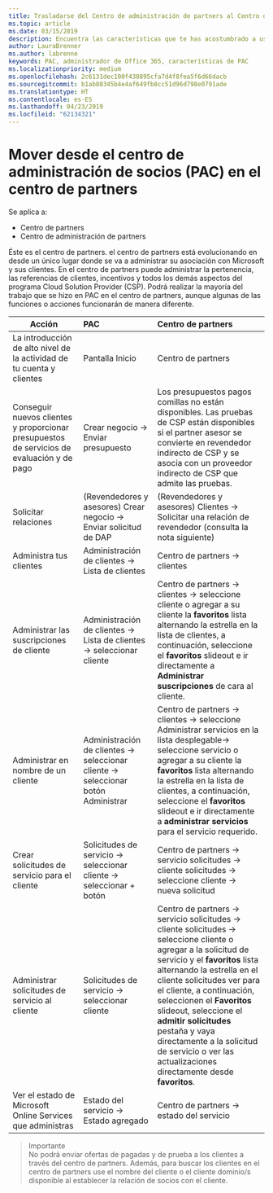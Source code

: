 ```yaml
---
title: Trasladarse del Centro de administración de partners al Centro de partners
ms.topic: article
ms.date: 03/15/2019
description: Encuentra las características que te has acostumbrado a usar en el Centro de administración de partners en el Centro de partners
author: LauraBrenner
ms.author: labrenne
keywords: PAC, administrador de Office 365, características de PAC
ms.localizationpriority: medium
ms.openlocfilehash: 2c6131dec100f438895cfa7d4f8fea5f6d66dacb
ms.sourcegitcommit: b1ab80345b4e4af649fb8cc51d96d798e0791ade
ms.translationtype: HT
ms.contentlocale: es-ES
ms.lasthandoff: 04/23/2019
ms.locfileid: "62134321"
---
```

# <a name="moving-from-partner-admin-center-pac-to-the-partner-center"></a>Mover desde el centro de administración de socios (PAC) en el centro de partners

Se aplica a:
- Centro de partners
- Centro de administración de partners

Éste es el centro de partners. el centro de partners está evolucionando en desde un único lugar donde se va a administrar su asociación con Microsoft y sus clientes. En el centro de partners puede administrar la pertenencia, las referencias de clientes, incentivos y todos los demás aspectos del programa Cloud Solution Provider (CSP). Podrá realizar la mayoría del trabajo que se hizo en PAC en el centro de partners, aunque algunas de las funciones o acciones funcionarán de manera diferente. 


|**Acción**   |**PAC**   |**Centro de partners**   |
|--------------|:--------------|:---------------|
|La introducción de alto nivel de la actividad de tu cuenta y clientes|Pantalla Inicio|Centro de partners|
|Conseguir nuevos clientes y proporcionar presupuestos de servicios de evaluación y de pago|Crear negocio -> Enviar presupuesto|Los presupuestos pagos comillas no están disponibles. Las pruebas de CSP están disponibles si el partner asesor se convierte en revendedor indirecto de CSP y se asocia con un proveedor indirecto de CSP que admite las pruebas. |
|Solicitar relaciones|(Revendedores y asesores) Crear negocio -> Enviar solicitud de DAP|(Revendedores y asesores) Clientes -> Solicitar una relación de revendedor (consulta la nota siguiente)|
|Administra tus clientes|Administración de clientes -> Lista de clientes|Centro de partners -> clientes|
|Administrar las suscripciones de cliente|Administración de clientes -> Lista de clientes -> seleccionar cliente|Centro de partners -> clientes -> seleccione cliente o agregar a su cliente la **favoritos** lista alternando la estrella en la lista de clientes, a continuación, seleccione el **favoritos** slideout e ir directamente a  **Administrar suscripciones** de cara al cliente.|
|Administrar en nombre de un cliente|Administración de clientes -> seleccionar cliente -> seleccionar botón Administrar|Centro de partners -> clientes -> seleccione Administrar servicios en la lista desplegable-> seleccione servicio o agregar a su cliente la **favoritos** lista alternando la estrella en la lista de clientes, a continuación, seleccione el **favoritos**  slideout e ir directamente a **administrar servicios** para el servicio requerido.|
|Crear solicitudes de servicio para el cliente|Solicitudes de servicio -> seleccionar cliente -> seleccionar + botón | Centro de partners -> servicio solicitudes -> cliente solicitudes -> seleccione cliente -> nueva solicitud|
|Administrar solicitudes de servicio al cliente| Solicitudes de servicio -> seleccionar cliente|Centro de partners -> servicio solicitudes -> cliente solicitudes -> seleccione cliente o agregar a la solicitud de servicio y el **favoritos** lista alternando la estrella en el cliente solicitudes ver para el cliente, a continuación, seleccionen el  **Favoritos** slideout, seleccione el **admitir solicitudes** pestaña y vaya directamente a la solicitud de servicio o ver las actualizaciones directamente desde **favoritos**.|
|Ver el estado de Microsoft Online Services que administras|Estado del servicio -> Estado agregado|Centro de partners -> estado del servicio|

>Importante<br>
No podrá enviar ofertas de pagadas y de prueba a los clientes a través del centro de partners. Además, para buscar los clientes en el centro de partners use el nombre del cliente o el cliente dominio/s disponible al establecer la relación de socios con el cliente.